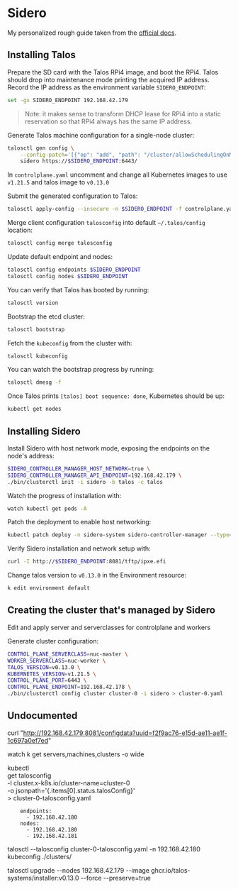 # Sidero

My personalized rough guide taken from the [official docs](https://www.sidero.dev/docs/v0.3/guides/sidero-on-rpi4/).

## Installing Talos

Prepare the SD card with the Talos RPi4 image, and boot the RPi4. Talos should drop into maintenance mode printing the acquired IP address. Record the IP address as the environment variable `SIDERO_ENDPOINT`:

```sh
set -gx SIDERO_ENDPOINT 192.168.42.179
```

> Note: it makes sense to transform DHCP lease for RPi4 into a static reservation so that RPi4 always has the same IP address.

Generate Talos machine configuration for a single-node cluster:

```sh
talosctl gen config \
    --config-patch='[{"op": "add", "path": "/cluster/allowSchedulingOnMasters", "value": true},{"op": "replace", "path": "/machine/install/disk", "value": "/dev/sda"}]' \
    sidero https://$SIDERO_ENDPOINT:6443/
```

In `controlplane.yaml` uncomment and change all Kubernetes images to use `v1.21.5` and talos image to `v0.13.0`

Submit the generated configuration to Talos:

```sh
talosctl apply-config --insecure -n $SIDERO_ENDPOINT -f controlplane.yaml
```

Merge client configuration `talosconfig` into default `~/.talos/config` location:

```sh
talosctl config merge talosconfig
```

Update default endpoint and nodes:

```sh
talosctl config endpoints $SIDERO_ENDPOINT
talosctl config nodes $SIDERO_ENDPOINT
```

You can verify that Talos has booted by running:

```sh
talosctl version
```

Bootstrap the etcd cluster:

```sh
talosctl bootstrap
```

Fetch the `kubeconfig` from the cluster with:

```sh
talosctl kubeconfig
```

You can watch the bootstrap progress by running:

```sh
talosctl dmesg -f
```

Once Talos prints `[talos] boot sequence: done`, Kubernetes should be up:

```sh
kubectl get nodes
```

## Installing Sidero

Install Sidero with host network mode, exposing the endpoints on the node's address:

```sh
SIDERO_CONTROLLER_MANAGER_HOST_NETWORK=true \
SIDERO_CONTROLLER_MANAGER_API_ENDPOINT=192.168.42.179 \
./bin/clusterctl init -i sidero -b talos -c talos
```

Watch the progress of installation with:

```sh
watch kubectl get pods -A
```

Patch the deployment to enable host networking:

```sh
kubectl patch deploy -n sidero-system sidero-controller-manager --type='json' -p='[{"op": "add", "path": "/spec/template/spec/hostNetwork", "value": true}]'
```

Verify Sidero installation and network setup with:

```sh
curl -I http://$SIDERO_ENDPOINT:8081/tftp/ipxe.efi
```

Change talos version to `v0.13.0` in the Environment resource:

```sh
k edit environment default
```

## Creating the cluster that's managed by Sidero

Edit and apply server and serverclasses for controlplane and workers

Generate cluster configuration:

```sh
CONTROL_PLANE_SERVERCLASS=nuc-master \
WORKER_SERVERCLASS=nuc-worker \
TALOS_VERSION=v0.13.0 \
KUBERNETES_VERSION=v1.21.5 \
CONTROL_PLANE_PORT=6443 \
CONTROL_PLANE_ENDPOINT=192.168.42.178 \
./bin/clusterctl config cluster cluster-0 -i sidero > cluster-0.yaml
```

## Undocumented

curl "http://192.168.42.179:8081/configdata?uuid=f2f9ac76-e15d-ae11-ae1f-1c697a0ef7ed"

watch k get servers,machines,clusters -o wide

kubectl \
        get talosconfig \
        -l cluster.x-k8s.io/cluster-name=cluster-0 \
        -o jsonpath='{.items[0].status.talosConfig}' \
        > cluster-0-talosconfig.yaml

```
    endpoints:
      - 192.168.42.180
    nodes:
      - 192.168.42.180
      - 192.168.42.181
```

talosctl --talosconfig cluster-0-talosconfig.yaml -n 192.168.42.180 kubeconfig ./clusters/

talosctl upgrade --nodes 192.168.42.179 --image ghcr.io/talos-systems/installer:v0.13.0 --force --preserve=true
